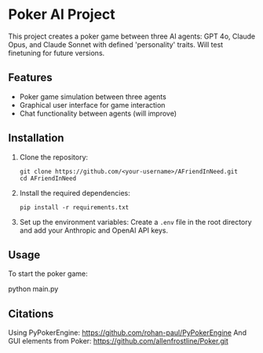 # Poker AI Project

This project creates a poker game between three AI agents: GPT 4o, Claude Opus, and Claude Sonnet with defined 'personality' traits. Will test finetuning for future versions.

## Features

- Poker game simulation between three agents
- Graphical user interface for game interaction
- Chat functionality between agents (will improve)

## Installation

1. Clone the repository:
   ```
   git clone https://github.com/<your-username>/AFriendInNeed.git
   cd AFriendInNeed
   ```

2. Install the required dependencies:
   ```
   pip install -r requirements.txt
   ```

3. Set up the environment variables:
   Create a `.env` file in the root directory and add your Anthropic and OpenAI API keys.

## Usage

To start the poker game:

python main.py

## Citations

Using PyPokerEngine: https://github.com/rohan-paul/PyPokerEngine
And GUI elements from Poker: https://github.com/allenfrostline/Poker.git